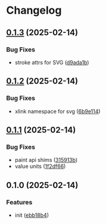 # Changelog

## [0.1.3](https://github.com/CyanSalt/corner-smoothie/compare/v0.1.2...v0.1.3) (2025-02-14)

### Bug Fixes

* stroke attrs for SVG ([d9ada1b](https://github.com/CyanSalt/corner-smoothie/commit/d9ada1b67b8d263b1ba9137043e43a4bffce325f))

## [0.1.2](https://github.com/CyanSalt/corner-smoothie/compare/v0.1.1...v0.1.2) (2025-02-14)

### Bug Fixes

* xlink namespace for svg ([6b9e114](https://github.com/CyanSalt/corner-smoothie/commit/6b9e11415c1f59f6d7aed245653d00f942018133))

## [0.1.1](https://github.com/CyanSalt/corner-smoothie/compare/v0.1.0...v0.1.1) (2025-02-14)

### Bug Fixes

* paint api shims ([315913b](https://github.com/CyanSalt/corner-smoothie/commit/315913b356b6ce6f49459fd6f917c64550a54bae))
* value units ([1f2df66](https://github.com/CyanSalt/corner-smoothie/commit/1f2df66a6b731b2a8a018225dd575ffb789ef3ad))

## 0.1.0 (2025-02-14)

### Features

* init ([ebb18b4](https://github.com/CyanSalt/corner-smoothie/commit/ebb18b4f2375f75786e76995d8077c2e74b04ecb))
